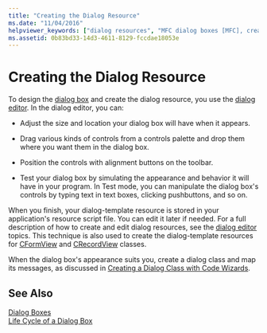 ```yaml
---
title: "Creating the Dialog Resource"
ms.date: "11/04/2016"
helpviewer_keywords: ["dialog resources", "MFC dialog boxes [MFC], creating", "dialog templates [MFC], creating dialog resource", "templates [MFC], creating", "resources [MFC], creating dialog boxes", "MFC dialog boxes [MFC], dialog resource"]
ms.assetid: 0b83bd33-14d3-4611-8129-fccdae18053e
---
```

# Creating the Dialog Resource

To design the [dialog box](../mfc/dialog-boxes.md) and create the dialog resource, you use the [dialog editor](../windows/dialog-editor.md). In the dialog editor, you can:

- Adjust the size and location your dialog box will have when it appears.

- Drag various kinds of controls from a controls palette and drop them where you want them in the dialog box.

- Position the controls with alignment buttons on the toolbar.

- Test your dialog box by simulating the appearance and behavior it will have in your program. In Test mode, you can manipulate the dialog box's controls by typing text in text boxes, clicking pushbuttons, and so on.

When you finish, your dialog-template resource is stored in your application's resource script file. You can edit it later if needed. For a full description of how to create and edit dialog resources, see the [dialog editor](../windows/dialog-editor.md) topics. This technique is also used to create the dialog-template resources for [CFormView](../mfc/reference/cformview-class.md) and [CRecordView](../mfc/reference/crecordview-class.md) classes.

When the dialog box's appearance suits you, create a dialog class and map its messages, as discussed in [Creating a Dialog Class with Code Wizards](../mfc/creating-a-dialog-class-with-code-wizards.md).

## See Also

[Dialog Boxes](../mfc/dialog-boxes.md)<br/>
[Life Cycle of a Dialog Box](../mfc/life-cycle-of-a-dialog-box.md)

